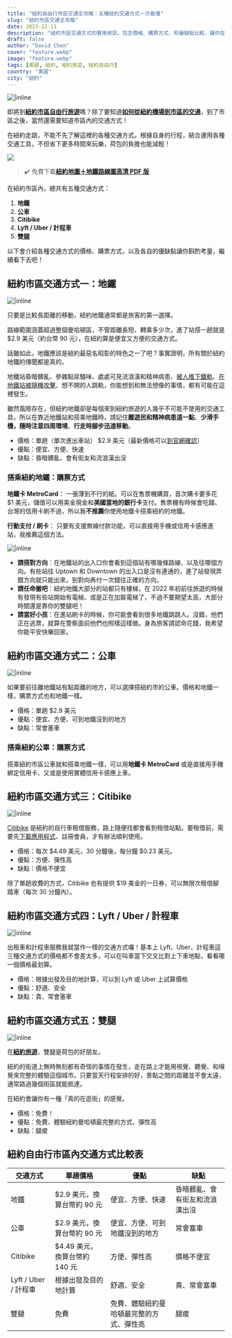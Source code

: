 ```yaml
---
title: "紐約自由行市區交通全攻略｜五種紐約交通方式一次看懂"
slug: "紐約市區交通全攻略"
date: 2023-12-11
description: "紐約市區交通方式的實用資訊，包含價格、購票方式、和優缺點比較，讓你在紐約自由行輕鬆走跳！"
draft: false
author: "David Chen"
cover: "feature.webp"
image: "feature.webp"
tags: [美國, 紐約, 紐約旅遊, 紐約自由行]
country: "美國"
city: "紐約"
---
```


![|inline](feature.webp)

即將到[**紐約市區自由行旅遊**](https://exittaiwan.com/posts/%E7%B4%90%E7%B4%84%E8%87%AA%E7%94%B1%E8%A1%8C%E6%97%85%E9%81%8A/)嗎？除了要知道[**如何從紐約機場到市區的交通**](https://exittaiwan.com/posts/%E7%B4%90%E7%B4%84%E6%A9%9F%E5%A0%B4%E5%88%B0%E5%B8%82%E5%8D%80%E4%BA%A4%E9%80%9A%E5%85%A8%E6%94%BB%E7%95%A5/)，到了市區之後，當然還需要知道市區內的交通方式！

在紐約走跳，不能不先了解這裡的各種交通方式。根據自身的行程，結合運用各種交通工具，不但省下更多時間來玩樂，荷包的負擔也能減輕！

![](nyc-map-product.webp)

> ✔️ 免費下載[**紐約地圖＋地鐵路線圖高清 PDF 版**](https://exittaiwan.gumroad.com/l/nyc?layout=profile)

在紐約市區內，總共有五種交通方式：

1. **地鐵**
2. **公車**
3. **Citibike**
4. **Lyft / Uber / 計程車**
5. **雙腿**

以下會介紹各種交通方式的價格、購票方式，以及各自的優缺點讓你斟酌考量，繼續看下去吧！

## 紐約市區交通方式一：地鐵

![|inline](metro-station-entry.webp)

只要是比較長距離的移動，紐約地鐵通常都是旅客的第一選擇。

路線範圍涵蓋超過整個曼哈頓區，不管距離長短、轉乘多少次，進了站搭一趟就是 $2.9 美元（約台幣 90 元），在紐約算是便宜又方便的交通方式。

話雖如此，地鐵應該是紐約最惡名昭彰的特色之一了吧？事實證明，所有關於紐約地鐵的傳聞都是真的。

地鐵站昏暗髒亂、參雜點尿騷味、處處可見流浪漢和精神病患、[被人推下鐵軌](https://www.insider.com/family-of-michelle-alyssa-go-speaks-out-after-deadly-attack-2022-1)、[在地鐵站被隨機攻擊](https://abc7ny.com/hammer-attack-subway-brutal-robbery-woman-new-york/11598857/)、想不開的人跳軌，你能想到和無法想像的事情，都有可能在這裡發生。

雖然風險存在，但紐約地鐵卻是每個來到紐約旅遊的人幾乎不可能不使用的交通工具，所以在靠近地鐵站和搭乘地鐵時，請記住**離遊民和精神病患遠一點**、**少滑手機，隨時注意四周環境**、**行走時腳步迅速移動**。

- 價格：單趟（單次進出車站） $2.9 美元（最新價格可以[到官網確認](https://new.mta.info/fares)）
- 優點：便宜、方便、快速
- 缺點：昏暗髒亂、會有街友和流浪漢出沒

### 搭乘紐約地鐵：購票方式

**地鐵卡 MetroCard**： 一張薄到不行的紙。可以在售票機購買，首次購卡要多花 $1 美元，儲值可以用美金現金和**美國當地的銀行卡**支付。售票機有時候會吃錢、台灣的信用卡刷不過，所以我**不推薦**你使用地鐵卡搭乘紐約的地鐵。

**行動支付 / 刷卡**： 只要有支援無線付款功能，可以直接用手機或信用卡感應進站，我推薦這個方法。

<!-- 紐約交通週票：綁定 OMNY <https://new.mta.info/fares/reduced-fare/omny> -->

![|inline](metro-gate.webp)

- **請搭對方向**：在地鐵站的出入口你會看到這個站有哪幾條路線、以及往哪個方向。有些站往 Uptown 和 Downtown 的出入口是沒有連通的，進了站發現弄錯方向就只能出來，到對向再付一次錢往正確的方向。
- **請任命搬吧**：紐約地鐵大部分的站都只有樓梯，在 2022 年初前往旅遊的時候有發現有些站開始有電梯、或是正在加裝電梯了，不過不要期望太高，大部分時間還是靠你的雙腿吧！
- **請當好小孩**：在進站刷卡的時候，你可能會看到很多地鐵跳跳人。沒錯，他們正在逃票，就算在警察面前他們也照樣這樣做。身為旅客請認命花錢，我希望你能平安快樂回家。

## 紐約市區交通方式二：公車

![|inline](bus.webp)

如果要前往離地鐵站有點距離的地方，可以選擇搭紐約市的公車。價格和地鐵一樣，購票方式也和地鐵一樣。

- 價格：單趟 $2.9 美元
- 優點：便宜、方便、可到地鐵沒到的地方
- 缺點：常會塞車

### 搭乘紐約公車：購票方式

搭乘紐約市區公車就和搭乘地鐵一樣，可以用**地鐵卡 MetroCard** 或是直接用手機綁定信用卡、又或是使用實體信用卡感應上車。

## 紐約市區交通方式三：Citibike

![|inline](citi-bike.webp)

[Citibike](https://citibikenyc.com/) 是紐約的自行車租借服務，路上隨便找都會看到租借站點。要租借前，需要先[下載應用程式](https://citibikenyc.com/how-it-works/app)、註冊會員，才有辦法順利使用。

- 價格：每次 $4.49 美元，30 分鐘後，每分鐘 $0.23 美元。
- 優點：方便、彈性高
- 缺點：價格不便宜

除了單趟收費的方式，Citibike 也有提供 $19 美金的一日券，可以無限次租借腳踏車（每次 30 分鐘內）。

## 紐約市區交通方式四：Lyft / Uber / 計程車

![|inline](taxi.webp)

出租車和計程車服務我就當作一樣的交通方式囉！基本上 Lyft、Uber、計程車這三種交通方式的價格都不會差太多，可以在叫車當下交叉比對上下車地點，看看哪一個價格最划算。

- 價格：根據出發及目的地計算，可以到 Lyft 或 Uber 上試算價格
- 優點：舒適、安全
- 缺點：貴、常會塞車

## 紐約市區交通方式五：雙腿

![|inline](street-view.webp)

在[**紐約旅遊**](https://exittaiwan.com/posts/紐約自由行旅遊/)，雙腿是荷包的好朋友。

紐約的街道上無時無刻都有奇怪的事情在發生，走在路上才能用視覺、聽覺、和嗅覺來完整的體驗這個城市。只要當天行程安排的好，景點之間的距離並不會太遠，通常路過幾個街區就能抵達。

在紐約會讓你有一種「真的在逛街」的感覺。

- 價格：免費！
- 優點：免費、體驗紐約曼哈頓最完整的方式、彈性高
- 缺點：腿痠

## 紐約自由行市區內交通方式比較表

| 交通方式 | 單趟價格 | 優點 | 缺點 | 
|---|---|---|---|
| 地鐵 | $2.9 美元，換算台幣約 90 元 | 便宜、方便、快速 | 昏暗髒亂、會有街友和流浪漢出沒 | 
| 公車 | $2.9 美元，換算台幣約 90 元 | 便宜、方便、可到地鐵沒到的地方 | 常會塞車 | 
| Citibike | $4.49 美元，換算台幣約 140 元 | 方便、彈性高 | 價格不便宜 | 
| Lyft / Uber / 計程車 | 根據出發及目的地計算 | 舒適、安全 | 貴、常會塞車 | 
| 雙腿 | 免費 | 免費、體驗紐約曼哈頓最完整的方式、彈性高 | 腿痠 | 